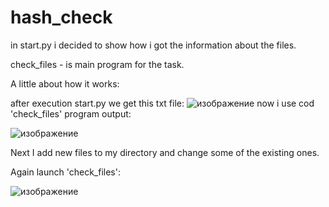 # hash_check

in start.py i decided to show how i got the information about the files.

check_files - is main program for the task.

A little about how it works:

after execution start.py we get this txt file:
![изображение](https://user-images.githubusercontent.com/56606814/111076839-28be0200-84ff-11eb-88a7-742cd109b819.png)
now i use cod 'check_files'
program output:

![изображение](https://user-images.githubusercontent.com/56606814/111076890-5c992780-84ff-11eb-983f-72dccdbe1e21.png)

Next I add new files to my directory and change some of the existing ones. 

Again launch 'check_files':

![изображение](https://user-images.githubusercontent.com/56606814/111076958-9f5aff80-84ff-11eb-9929-83629bba93db.png)

